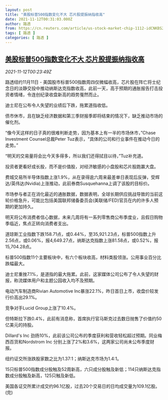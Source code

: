 ```yaml
---
layout: post
title: "美股标普500指数变化不大 芯片股提振纳指收高"
date: 2021-11-12T00:31:03.000Z
author: 路透
from: https://cn.reuters.com/article/us-stock-market-chip-1112-idCNKBS2HX00B
tags: [ 路透 ]
categories: [ 路透 ]
---
```

<!--1636677063000-->
[美股标普500指数变化不大 芯片股提振纳指收高](https://cn.reuters.com/article/us-stock-market-chip-1112-idCNKBS2HX00B)
------

<div>
<div><i>2021-11-12T00:23:49Z</i></div><p>路透纽约11月11日 - 美国股市标普500指数周四仅微幅收高，芯片股在阵亡将士纪念日的淡静交投中推动纳斯达克指数收高，此前一天，高于预期的通胀报告打击投资者情绪，令连创纪录收盘新高的趋势戛然而止。</p><p>迪士尼在公布令人失望的业绩后下跌，拖累道指收低。</p><p>债市休市，且在缺乏经济数据和第三季财报季即将结束的情况下，缺乏推动市场的催化剂。</p><p>“像今天这样的日子真的很难判断走势，因为基本上有一半的市场休市，”Chase Investment Counsel总裁Peter Tuz表示，“具体的公司和行业事件在推动今日的走势。”</p><p>“明天的交易量将会比今天多得多，所以我们还得拭目以待，”Tuz补充道。</p><p>投资者更看好成长股，而不是价值股，对经济敏感的小盘股和芯片股跑赢大盘。</p><p>费城交易所半导体指数上涨1.9%，从在录得逾六周来最差单日表现后反弹，受辉达/英伟达(Nvidia)上涨推动，此前券商Susquehanna上调了该股的目标价。</p><p>市场参与者正在消化最近的通胀数据，数据表明，全球长期供应挑战导致的当前这轮价格急升，可能比包括美国联邦储备委员会(美联储/FED)官员在内的许多人预期的更加持久。</p><p>明天将公布消费者信心数据，未来几周将有一系列零售商公布季度业，且假日购物季临近，焦点正转向消费者支出。</p><p>道琼斯工业指数下跌158.71点，或0.44%，至35,921.23点，标普500指数上升2.56点，或0.06%，报4,649.27点，纳斯达克指数上涨81.58点，或0.52%，报15,704.28点。</p><p>标普500指数11个主要板块中，有六个板块收高，材料类股领涨。公用事业百分比跌幅最大。</p><p>迪士尼重挫7.1%，是道指的最大拖累。此前，这家媒体公司公布了令人失望的财报，称流媒体用户和主题公园收入均不及预期。</p><p>电动汽车制造商Rivian Automotive Inc暴涨22.1%，昨日首日上市，收盘价较发行价高出29.1%。</p><p>竞争对手Lucid Group上涨了10.4%。</p><p>但特斯拉下跌0.4%，此前有消息称，首席执行官马斯克过去数日抛售了价值约50亿美元的持股。</p><p>Dillard's Inc 劲扬10%，此前该公司公布的季度获利和营收轻松超过预期。同业梅西百货和Nordstrom Inc 分别上涨了2%和3.6%，这两家公司尚未公布季度财报。</p><p>纽约证交所涨跌股家数之比为1.37:1；纳斯达克市场为1.4:1。</p><p>15只标普500指数成分股触及52周新高，六只成分股触及新低；114只纳斯达克指数成分股触及新高，125只触及新低。</p><p>美国各证交所累计成交约96.1亿股，过去20个交易日的日均成交量为109.1亿股。(完)</p>
</div>
